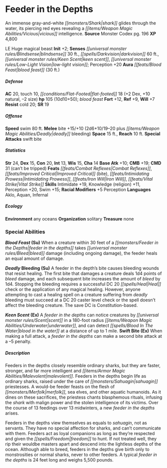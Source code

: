 ﻿---
cssclass: [monsters]
title1: Feeder in the Depths
desc_short: An immense gray-and-white shark glides through the water, its piercing
  red eyes revealing a vicious intelligence.
title2: Feeder in the Depths
CR: 8
sources:
- name: Monster Codex
  page: 196
  link: http://paizo.com/products/btpy9926?Pathfinder-Roleplaying-Game-Monster-Codex
XP: 4800
alignment: LE
size: Huge
type: magical beast
initiative:
  bonus: 2
senses:
  blindsense: 30
  darkvision: 60
  keen scent: true
  low-light vision: true
auras:
- name: blood feast
  radius: 30
AC:
  AC: 20
  touch: 10
  flat_footed: 18
  components:
    dex: 2
    natural: 10
    size: -2
HP:
  HP: 105
  long: 10d10+50
  other: blood feast
saves:
  fort: 12
  ref: 9
  will: 7
resistances:
  cold: 20
SR: 19
speeds:
  swim: 80
attacks:
  melee:
  - - text: bite +15/+10 (2d6+10/19-20 plus deadly bleeding)
      entries:
      - - damage: 2d6+10
          crit_range: 19-20
        - effect: deadly bleeding
      attack: bite
      bonus:
      - 15
      - 10
  special:
  - swift bite
space: 15
reach: 10
ability_scores:
  STR: 24
  DEX: 15
  CON: 20
  INT: 13
  WIS: 15
  CHA: 14
BAB: 10
CMB: 19
CMD: 31
CMD_other: can't be tripped
feats:
- name: Combat Reflexes
- name: Improved Critical (bite)
- name: Intimidating Prowess
- name: Iron Will
- name: Vital Strike
skills:
  Intimidate: 19
  Knowledge (religion): 11
  Perception: 20
  Swim: 15
  _racial_mods:
    Perception:
      _: 5
languages:
- Aklo
- Aquan
- Infernal
ecology:
  environment: any oceans
  organization: solitary
  treasure_type: none
special_abilities:
  Blood Feast (Su): When a creature within 30 feet of a feeder in the depths takes
    bleed damage (including ongoing damage), the feeder heals an equal amount of damage.
  Deadly Bleeding (Su): A feeder in the depth's bite causes bleeding wounds that resist
    healing. The first bite that damages a creature deals 1d4 points of bleed damage,
    and each subsequent bite increases the amount of bleed by 1d4. Stopping the bleeding
    requires a successful DC 20 Heal check or the application of any magical healing.
    However, anyone attempting to cast a healing spell on a creature suffering from
    deadly bleeding must succeed at a DC 20 caster level check or the spell doesn't
    affect the bleeding creature. The save DC is Constitution-based.
  Keen Scent (Ex): A feeder in the depths can notice creatures by scent in a 180-foot
    radius underwater, and can detect blood in the water at a distance of up to 1
    mile.
  Swift Bite (Ex): When making a full attack, a feeder in the depths can make a second
    bite attack at a -5 penalty.
desc_long: |-
  Feeders in the depths closely resemble ordinary sharks, but they are faster, stronger, and far more intelligent and malevolent. Feeders in the depths begin life as ordinary sharks, raised under the care of sahuagin priestesses. A would-be feeder feasts on the flesh of merfolk, sea elves, and other aquatic humanoids. As it dines on these sacrifices, the priestess chants blasphemous rituals, infusing the shark with malign power and the stolen intelligence of its victims. Over the course of 13 feedings over 13 midwinters, a new feeder in the depths arises.

  Feeders in the depths view themselves as equals to sahuagin, not as servants. They have no special affection for sharks, and can't communicate with them. Feeders act as loyal companions as long as they're respected and given the freedom to hunt. If not treated well, they rip their wouldbe masters apart and descend into the lightless depths of the ocean. Although able to breed, feeders in the depths give birth only to monstrosities or normal sharks, never to other feeders. A typical feeder in the depths is 24 feet long and weighs 5,500 pounds.

---

# Feeder in the Depths
An immense gray-and-white _[[monsters/Shark|shark]]_ glides through the water, its piercing red eyes revealing a _[[items/Weapon Magic Abilities/Vicious|vicious]]_ intelligence.
**Source** Monster Codex pg. 196
**XP** 4,800

LE Huge magical beast
**Init** +2; **Senses** _[[universal monster rules/Blindsense|blindsense]]_ 30 ft., _[[spells/Darkvision|darkvision]]_ 60 ft., _[[universal monster rules/Keen Scent|keen scent]]_, _[[universal monster rules/Low-Light Vision|low-light vision]]_; Perception +20
**Aura** _[[feats/Blood Feast|blood feast]]_ (30 ft.)

##### Defense

**AC** 20, touch 10, _[[conditions/Flat-Footed|flat-footed]]_ 18 (+2 Dex, +10 natural, –2 size)
**hp** 105 (10d10+50); _blood feast_
**Fort** +12, **Ref** +9, **Will** +7
**Resist** cold 20; **SR** 19

##### Offense
**Speed** swim 80 ft.
**Melee** bite +15/+10 (2d6+10/19–20 plus _[[items/Weapon Magic Abilities/Deadly|deadly]]_ bleeding)
**Space** 15 ft., **Reach** 10 ft.
**Special Attacks** swift bite

##### Statistics
**Str** 24, **Dex** 15, **Con** 20, **Int** 13, **Wis** 15, **Cha** 14
**Base Atk** +10; **CMB** +19; **CMD** 31 (can’t be tripped)
**Feats** _[[feats/Combat Reflexes|Combat Reflexes]]_, _[[feats/Improved Critical|Improved Critical]]_ (bite), _[[feats/Intimidating Prowess|Intimidating Prowess]]_, _[[feats/Iron Will|Iron Will]]_, _[[feats/Vital Strike|Vital Strike]]_
**Skills** Intimidate +19, Knowledge (religion) +11, Perception +20, Swim +15; **Racial Modifiers** +5 Perception
**Languages** Aklo, Aquan, Infernal

##### Ecology

**Environment** any oceans
**Organization** solitary
**Treasure** none

### Special Abilities

**_Blood Feast_ (Su)** When a creature within 30 feet of a _[[monsters/Feeder in the Depths|feeder in the depths]]_ takes _[[universal monster rules/Bleed|bleed]]_ damage (including ongoing damage), the feeder heals an equal amount of damage.

**_Deadly_ Bleeding (Su)** A feeder in the depth’s bite causes bleeding wounds that resist healing. The first bite that damages a creature deals 1d4 points of _bleed_ damage, and each subsequent bite increases the amount of _bleed_ by 1d4. Stopping the bleeding requires a successful DC 20 _[[spells/Heal|Heal]]_ check or the application of any magical healing. However, anyone attempting to cast a healing spell on a creature suffering from _deadly_ bleeding must succeed at a DC 20 caster level check or the spell doesn’t affect the bleeding creature. The save DC is Constitution-based.

**_Keen Scent_ (Ex)** A _feeder in the depths_ can notice creatures by _[[universal monster rules/Scent|scent]]_ in a 180-foot radius _[[items/Weapon Magic Abilities/Underwater|underwater]]_, and can detect _[[spells/Blood In The Water|blood in the water]]_ at a distance of up to 1 mile.
**Swift Bite (Ex)** When making a full attack, a _feeder in the depths_ can make a second bite attack at a –5 penalty.

##### Description

Feeders in the depths closely resemble ordinary sharks, but they are faster, stronger, and far more intelligent and _[[items/Armor Magic Abilities/Malevolent|malevolent]]_. Feeders in the depths begin life as ordinary sharks, raised under the care of _[[monsters/Sahuagin|sahuagin]]_ priestesses. A would-be feeder feasts on the flesh of _[[monsters/Merfolk|merfolk]]_, sea elves, and other aquatic humanoids. As it dines on these sacrifices, the priestess chants blasphemous rituals, infusing the _shark_ with malign power and the stolen intelligence of its victims. Over the course of 13 feedings over 13 midwinters, a new _feeder in the depths_ arises.

Feeders in the depths view themselves as equals to _sahuagin_, not as servants. They have no special affection for sharks, and can’t communicate with them. Feeders act as loyal companions as long as they’re respected and given the _[[spells/Freedom|freedom]]_ to hunt. If not treated well, they rip their wouldbe masters apart and descend into the lightless depths of the ocean. Although able to breed, feeders in the depths give birth only to monstrosities or normal sharks, never to other feeders. A typical _feeder in the depths_ is 24 feet long and weighs 5,500 pounds.